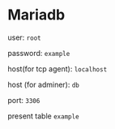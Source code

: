 # Mariadb

user: `root`

password: `example`

host(for tcp agent): `localhost`

host (for adminer): `db`

port: `3306`

present table `example`
